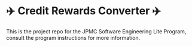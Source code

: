 # <h1> :airplane: Credit Rewards Converter :airplane:</h1>
This is the project repo for the JPMC Software Engineering Lite Program, consult the program instructions for more information.


 
 
 
